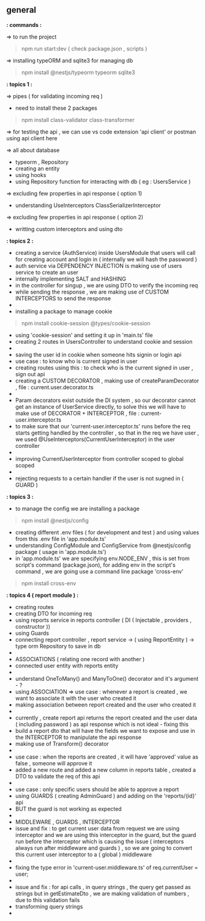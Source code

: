 ## general
**: commands :**

=> to run the project 
> npm run  start:dev ( check package.json , scripts )

=> installing typeORM and sqlite3 for managing db
> npm install @nestjs/typeorm typeorm sqlite3

**: topics 1 :**

=> pipes ( for validating incoming req )
- need to install these 2 packages
> npm install class-validator class-transformer

=> for testing the api , we can use vs code extension 'api client' or postman
using api client here

=> all about database
- typeorm , Repository
- creating an entity
- using hooks 
- using Repository function for interacting with db ( eg : UsersService )

=> excluding few properties in api response ( option 1)
- understanding UseInterceptors ClassSerializerInterceptor

=> excluding few properties in api response ( option 2)
- writting custom interceptors and using dto

**: topics 2 :**
- creating a service (AuthService) inside UsersModule that users will call for creating account and login in ( internally we will hash the password )
- auth service via DEPENDENCY INJECTION is making use of users service to create an user
- internally implementing SALT and HASHING
- in the controller for singup , we are using DTO to verify the incoming req
- while sending the response , we are making use of CUSTOM INTERCEPTORS to send the response
-
- installing a package to manage cookie 
> npm install cookie-session @types/cookie-session
- using 'cookie-session' and setting it up in 'main.ts' file
- creating 2 routes in UsersController to understand cookie and session
-
- saving the user id in cookie when someone hits signin or login api
- use case : to know who is current signed in user
- creating routes using this : to check who is the current signed in user , sign out api
- creating a CUSTOM DECORATOR , making use of createParamDecorator , file : current.user.decorator.ts
-
- Param decorators exist outside the DI system , so our decorator cannot get an instance of UserService directly, to solve this we will have to make use of DECORATOR + INTERCEPTOR , file : current-user.interceptor.ts
- to make sure that our 'current-user.interceptor.ts' runs before the req starts getting handled by the controller , so that in the req we have user , we used @UseInterceptors(CurrentUserInterceptor) in the user controller
- 
- improving CurrentUserInterceptor from controller scoped to global scoped
- 
- rejecting requests to a certain handler if the user is not sugned in ( GUARD )

**: topics 3 :**
- to manage the config we are installing a package 
> npm install @nestjs/config
- creating different .env files ( for development and test ) and using values from this .env file in 'app.module.ts'
- understanding ConfigModule and ConfigService from @nestjs/config package ( usage in 'app.module.ts')
- in 'app.module.ts' we are specifying env.NODE_ENV , this is set from script's command (package.json), for adding env in the script's command , we are going use a command line package 'cross-env'
> npm install cross-env

**: topics 4 ( report module ) :**
- creating routes 
- creating DTO for incoming req
- using reports service in reports controller ( DI ( Injectable , providers , constructor ))
- using Guards
- connecting report controller , report service -> ( using ReportEntity ) -> type orm Repository to save in db
-
- ASSOCIATIONS ( relating one record with another )
- connected user entity with reports entity
-
- understand OneToMany() and ManyToOne() decorator and it's argument - ?
- using ASSOCIATION => use case : whenever a report is created , we want to associate it with the user who created it
- making association between report created and the user who created it
-
- currently , create report api returns the report created and the user data ( including password ) as api response which is not ideal - fixing this 
- build a report dto that will have the fields we want to expose and use in the INTERCEPTOR to manipulate the api response
- making use of Transform() decorator
- 
- use case : when the reports are created , it will have 'approved' value as false , someone will approve it 
- added a new route and added a new column in reports table , created a DTO to validate the req of this api
- 
- use case : only specific users should be able to approve a report
- using GUARDS ( creating AdminGuard ) and adding on the 'reports/{id}' api
- BUT the guard is not working as expected
-
- MIDDLEWARE , GUARDS , INTERCEPTOR 
- issue and fix : to get current user data from request we are using interceptor and we are using this interceptor in the guard, but the guard run before the interceptor which is causing the issue ( interceptors always run after middleware and guards ) , so we are going to convert this current user interceptor to a ( global ) middleware 
-
- fixing the type error in 'current-user.middleware.ts' of  req.currentUser = user;
-
- issue and fix : for api calls , in query strings , the query get passed as strings but in getEstimateDto , we are making validation of numbers , due to this validation fails 
- transforming query strings
- 